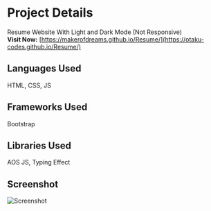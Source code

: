 # Project Details
Resume Website With Light and Dark Mode (Not Responsive) </br>
**Visit Now:** [https://makerofdreams.github.io/Resume/](https://otaku-codes.github.io/Resume/)

## Languages Used
HTML, CSS, JS
  
## Frameworks Used
Bootstrap

## Libraries Used
AOS JS, Typing Effect

## Screenshot 

<img src="https://i.ibb.co/Jz8QddH/Screenshot.png" alt="Screenshot" border="0">
